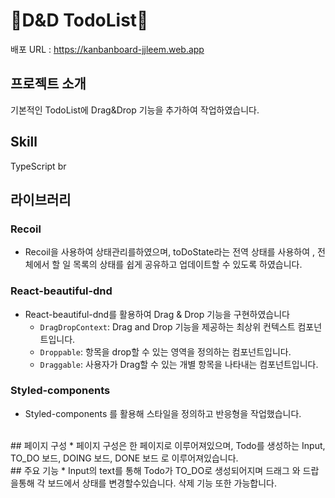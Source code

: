 # 🧿D&D TodoList🧿

배포 URL : https://kanbanboard-jjleem.web.app
<br>
## 프로젝트 소개

기본적인 TodoList에 Drag&Drop 기능을 추가하여 작업하였습니다.
<br>
## Skill

TypeScript
br
## 라이브러리

### Recoil

* Recoil을 사용하여 상태관리를하였으며, toDoState라는 전역 상태를 사용하여 , 전체에서 할 일 목록의 상태를 쉽게 공유하고 업데이트할 수 있도록 하였습니다.
  
### React-beautiful-dnd

* React-beautiful-dnd를 활용하여 Drag & Drop 기능을 구현하였습니다
  * `DragDropContext`: Drag and Drop 기능을 제공하는 최상위 컨텍스트 컴포넌트입니다.
  * `Droppable`: 항목을 drop할 수 있는 영역을 정의하는 컴포넌트입니다.
  * `Draggable`: 사용자가 Drag할 수 있는 개별 항목을 나타내는 컴포넌트입니다.

### Styled-components

* Styled-components 를 활용해 스타일을 정의하고 반응형을 작업했습니다.

<br> 
## 페이지 구성
* 페이지 구성은 한 페이지로 이루어져있으며, Todo를 생성하는 Input, TO_DO 보드, DOING 보드, DONE 보드 로 이루어져있습니다.

<br>
## 주요 기능
* Input의 text를 통해 Todo가 TO_DO로 생성되어지며 드래그 와 드랍을통해 각 보드에서 상태를 변경할수있습니다. 삭제 기능 또한 가능합니다.


